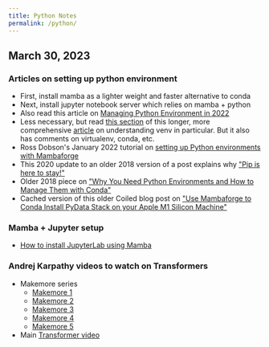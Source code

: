 ```yaml
---
title: Python Notes
permalink: /python/
---
```


## March 30, 2023
### Articles on setting up python environment
* First, install mamba as a lighter weight and faster alternative to conda
* Next, install jupyter notebook server which relies on mamba + python
* Also read this article on [Managing Python Environment in 2022](https://aseifert.com/p/python-environments/)
* Less necessary, but read [this section](https://realpython.com/python-virtual-environments-a-primer/#what-other-popular-options-exist-aside-from-venv) of this longer, more comprehensive [article](https://realpython.com/python-virtual-environments-a-primer/) on understanding venv in particular. But it also has comments on virtualenv, conda, etc.
* Ross Dobson's January 2022 tutorial on [setting up Python environments with Mambaforge](https://ross-dobson.github.io/posts/2021/01/setting-up-python-virtual-environments-with-mambaforge/)
* This 2020 update to an older 2018 version of a post explains why ["Pip is here to stay!"](https://chriswarrick.com/blog/2018/07/17/pipenv-promises-a-lot-delivers-very-little/#pip-is-here-to-stay)
* Older 2018 piece on ["Why You Need Python Environments and How to Manage Them with Conda"](https://www.freecodecamp.org/news/why-you-need-python-environments-and-how-to-manage-them-with-conda-85f155f4353c/)
* Cached version of this older Coiled blog post on ["Use Mambaforge to Conda Install PyData Stack on your Apple M1 Silicon Machine"](https://webcache.googleusercontent.com/search?q=cache:AmxeEUnBp84J:https://www.coiled.io/blog/apple-arm64-mambaforge&cd=6&hl=en&ct=clnk&gl=us&client=safari)

### Mamba + Jupyter setup
* [How to install JupyterLab using Mamba](https://www.youtube.com/watch?v=Qq8gPwRpbp0)

### Andrej Karpathy videos to watch on Transformers
* Makemore series
	* [Makemore 1](https://www.youtube.com/watch?v=PaCmpygFfXo&t=198s)
	* [Makemore 2](https://www.youtube.com/watch?v=TCH_1BHY58I)
	* [Makemore 3](https://www.youtube.com/watch?v=P6sfmUTpUmc)
	* [Makemore 4](https://www.youtube.com/watch?v=q8SA3rM6ckI)
	* [Makemore 5](https://www.youtube.com/watch?v=t3YJ5hKiMQ0)
* Main [Transformer video](https://www.youtube.com/watch?v=kCc8FmEb1nY&t=13s)
